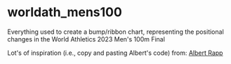 # worldath_mens100
Everything used to create a bump/ribbon chart, representing the positional changes in the World Athletics 2023 Men's 100m Final

Lot's of inspiration (i.e., copy and pasting Albert's code) from: [Albert Rapp](https://github.com/AlbertRapp/PublicTidyTuesday/tree/main/2022_w28_euroflights)
